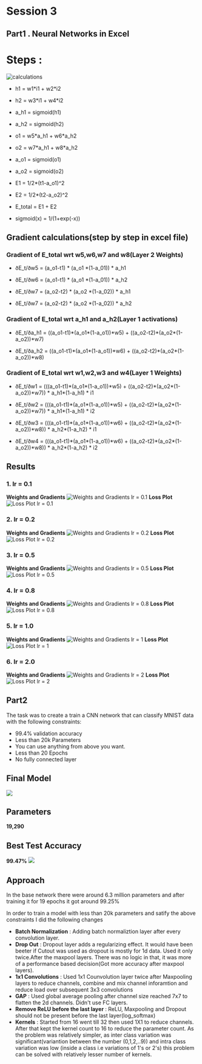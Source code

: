 # Session 3
## Part1 . Neural Networks in Excel

# Steps : 
![calculations](images/neural_network.png)


* h1 = w1\*i1 + w2\*i2

* h2 = w3\*i1 + w4\*i2

* a_h1 = sigmoid(h1)

* a_h2 = sigmoid(h2)

* o1 = w5\*a_h1 + w6\*a_h2 

* o2 = w7\*a_h1 + w8\*a_h2

* a_o1 = sigmoid(o1)

* a_o2 = sigmoid(o2)

* E1 = 1/2\*(t1-a_o1)^2

* E2 = 1/2\*(t2-a_o2)^2

* E_total = E1 + E2

* sigmoid(x)  = 1/(1+exp(-x))

## Gradient calculations(step by step in excel file)

### Gradient of E_total wrt w5,w6,w7 and w8(Layer 2 Weights)
* ðE_t/ðw5 = (a_o1-t1) \* (a_o1 \*(1-a_01)) \* a_h1

* ðE_t/ðw6 = (a_o1-t1) \* (a_o1 \*(1-a_01)) \* a_h2

* ðE_t/ðw7 = (a_o2-t2) \* (a_o2 \*(1-a_02)) \* a_h1

* ðE_t/ðw7 = (a_o2-t2) \* (a_o2 \*(1-a_02)) \* a_h2


### Gradient of E_total wrt a_h1 and a_h2(Layer 1 activations)
* ðE_t/ða_h1 = ((a_o1-t1)\*(a_o1\*(1-a_o1))\*w5) + ((a_o2-t2)\*(a_o2\*(1-a_o2))\*w7)

* ðE_t/ða_h2 = ((a_o1-t1)\*(a_o1\*(1-a_o1))\*w6) + ((a_o2-t2)\*(a_o2\*(1-a_o2))\*w8)


### Gradient of E_total wrt w1,w2,w3 and w4(Layer 1 Weights)
* ðE_t/ðw1 = (((a_o1-t1)\*(a_o1\*(1-a_o1))\*w5) + ((a_o2-t2)\*(a_o2\*(1-a_o2))\*w7)) \* a_h1\*(1-a_h1) \* i1

* ðE_t/ðw2 = (((a_o1-t1)\*(a_o1\*(1-a_o1))\*w5) + ((a_o2-t2)\*(a_o2\*(1-a_o2))\*w7)) \* a_h1\*(1-a_h1) \* i2

* ðE_t/ðw3 = (((a_o1-t1)\*(a_o1\*(1-a_o1))\*w6) + ((a_o2-t2)\*(a_o2\*(1-a_o2))\*w8)) \* a_h2\*(1-a_h2) \* i1 

* ðE_t/ðw4 = (((a_o1-t1)\*(a_o1\*(1-a_o1))\*w6) + ((a_o2-t2)\*(a_o2\*(1-a_o2))\*w8)) \* a_h2\*(1-a_h2) \* i2 



## Results 
### 1. lr = 0.1
**Weights and Gradients**
![Weights and Gradients lr = 0.1](images/backprop_lr_0.1.png)
**Loss Plot**
![Loss Plot lr = 0.1](images/loss_plot_lr_0.1.png)
### 2. lr = 0.2
**Weights and Gradients**
![Weights and Gradients lr = 0.2](images/backprop_lr_0.2.png)
**Loss Plot**
![Loss Plot lr = 0.2](images/loss_plot_lr_0.2.png)
### 3. lr = 0.5
**Weights and Gradients**
![Weights and Gradients lr = 0.5](images/backprop_lr_0.5.png)
**Loss Plot**
![Loss Plot lr = 0.5](images/loss_plot_lr_0.5.png)
### 4. lr = 0.8
**Weights and Gradients**
![Weights and Gradients lr = 0.8](images/backprop_lr_0.8.png)
**Loss Plot**
![Loss Plot lr = 0.8](images/loss_plot_lr_0.8.png)
### 5. lr = 1.0
**Weights and Gradients**
![Weights and Gradients lr = 1](images/backprop_lr_1.png)
**Loss Plot**
![Loss Plot lr = 1](images/loss_plot_lr_1.png)
### 6. lr = 2.0
**Weights and Gradients**
![Weights and Gradients lr = 2](images/backprop_lr_2.png)
**Loss Plot**
![Loss Plot lr = 2](images/loss_plot_lr_2.png)

## Part2

The task was to create a train a CNN network that can classify MNIST data with the following constraints:
* 99.4% validation accuracy
* Less than 20k Parameters
* You can use anything from above you want. 
* Less than 20 Epochs
* No fully connected layer
 

## Final Model 
![](images/parameters.png)

## Parameters
**19,290**

## Best Test Accuracy
**99.47%**
![](images/metrics.png)

## Approach
In the base network there were around 6.3 million parameters and after training it for 19 epochs it got around 99.25%

In order to train a model with less than 20k parameters and satify the above constraints I did the following changes

* **Batch Normalization** : Adding batch normaliztion layer after every convolution layer.
* **Drop Out** : Dropout layer adds a regularizing effect. It would have been beeter if Cutout was used as dropout is mostly for 1d data. Used it only twice.After the maxpool layers. There was no logic in that, it was more of a performance based decision(Got more accuracy after maxpool layers).
* **1x1 Convolutions** : Used 1x1 Counvolution layer twice after Maxpooling layers to reduce channels, combine and mix channel inforamtion and reduce load over subsequent 3x3 convolutions
* **GAP** : Used global average pooling after channel size reached 7x7 to flatten the 2d channels. Didn't use FC layers. 
* **Remove ReLU before the last layer** : ReLU, Maxpooling and Dropout should not be present before the last layer(log_softmax)
* **Kernels** : Started from 16 went till 32 then used 1X1 to reduce channels. After that kept the kernel count to 16 to reduce the parameter count. As the problem was relatively simpler, as inter class variation was significant(variantion between the number (0,1,2,..9)) and intra class variation was low (inside a class i.e variations of 1's or 2's) this problem can be solved with relatively lesser number of kernels.

